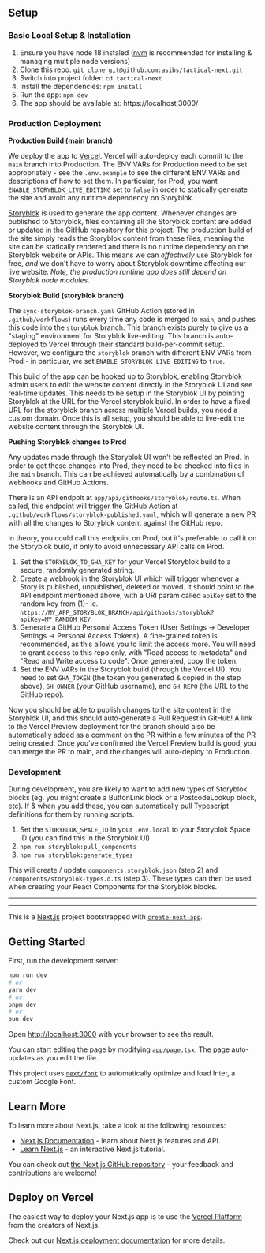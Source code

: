 ## Setup

### Basic Local Setup & Installation

1. Ensure you have node 18 instaled ([nvm](https://github.com/nvm-sh/nvm#intro) is recommended for installing & managing multiple node versions)
2. Clone this repo: `git clone git@github.com:asibs/tactical-next.git`
3. Switch into project folder: `cd tactical-next`
4. Install the dependencies: `npm install`
5. Run the app: `npm dev`
6. The app should be available at: https://localhost:3000/

### Production Deployment

**Production Build (main branch)**

We deploy the app to [Vercel](https://vercel.com/). Vercel will auto-deploy each commit to the `main` branch into Production.
The ENV VARs for Production need to be set appropriately - see the `.env.example` to see the different ENV VARs and descriptions
of how to set them. In particular, for Prod, you want `ENABLE_STORYBLOK_LIVE_EDITING` set to `false` in order to statically
generate the site and avoid any runtime dependency on Storyblok.

[Storyblok](https://www.storyblok.com/) is used to generate the app content. Whenever changes are published to Storyblok, files
containing all the Storyblok content are added or updated in the GitHub repository for this project. The production build of the
site simply reads the Storyblok content from these files, meaning the site can be statically rendered and there is no runtime
dependency on the Storyblok website or APIs. This means we can _effectively_ use Storyblok for free, _and_ we don't have to worry
about Storyblok downtime affecting our live website. _Note, the production runtime app does still depend on Storyblok node modules_.

**Storyblok Build (storyblok branch)**

The `sync-storyblok-branch.yaml` GitHub Action (stored in `.github/workflows`) runs every time any code is merged to `main`, and
pushes this code into the `storyblok` branch. This branch exists purely to give us a "staging" environment for Storyblok
live-editing. This branch is auto-deployed to Vercel through their standard build-per-commit setup. However, we configure the
`storyblok` branch with different ENV VARs from Prod - in particular, we set `ENABLE_STORYBLOK_LIVE_EDITING` to `true`.

This build of the app can be hooked up to Storyblok, enabling Storyblok admin users to edit the website content directly in the
Storyblok UI and see real-time updates. This needs to be setup in the Storyblok UI by pointing Storyblok at the URL for the
Vercel storyblok build. In order to have a fixed URL for the storyblok branch across multiple Vercel builds, you need a custom
domain. Once this is all setup, you should be able to live-edit the website content through the Storyblok UI.

**Pushing Storyblok changes to Prod**

Any updates made through the Storyblok UI won't be reflected on Prod. In order to get these changes into Prod, they need to be
checked into files in the `main` branch. This can be achieved automatically by a combination of webhooks and GitHub Actions.

There is an API endpoit at `app/api/githooks/storyblok/route.ts`. When called, this endpoint will trigger the GitHub Action at
`.github/workflows/storyblok-published.yaml`, which will generate a new PR with all the changes to Storyblok content against the
GitHub repo.

In theory, you could call this endpoint on Prod, but it's preferable to call it on the Storyblok build, if only to avoid
unnecessary API calls on Prod.

1. Set the `STORYBLOK_TO_GHA_KEY` for your Vercel Storyblok build to a secure, randomly generated string.
2. Create a webhook in the Storyblok UI which will trigger whenever a Story is published, unpublished, deleted or moved. It
   should point to the API endpoint mentioned above, with a URI param called `apiKey` set to the random key from (1)- ie.
   `https://MY_APP_STORYBLOK_BRANCH/api/githooks/storyblok?apiKey=MY_RANDOM_KEY`
3. Generate a GitHub Personal Access Token (User Settings -> Developer Settings -> Personal Access Tokens). A fine-grained
   token is recommended, as this allows you to limit the access more. You will need to grant access to this repo only, with
   "Read access to metadata" and "Read and Write access to code". Once generated, copy the token.
4. Set the ENV VARs in the Storyblok build (through the Vercel UI). You need to set `GHA_TOKEN` (the token you generated &
   copied in the step above), `GH_OWNER` (your GitHub username), and `GH_REPO` (the URL to the GitHub repo).

Now you should be able to publish changes to the site content in the Storyblok UI, and this should auto-generate a Pull
Request in GitHub! A link to the Vercel Preview deployment for the branch should also be automatically added as a comment
on the PR within a few minutes of the PR being created. Once you've confirmed the Vercel Preview build is good, you can
merge the PR to main, and the changes will auto-deploy to Production.

### Development

During development, you are likely to want to add new types of Storyblok blocks (eg. you might create a ButtonLink block
or a PostcodeLookup block, etc). If & when you add these, you can automatically pull Typescript definitions for them by
running scripts.

1. Set the `STORYBLOK_SPACE_ID` in your `.env.local` to your Storyblok Space ID (you can find this in the Storyblok UI)
2. `npm run storyblok:pull_components`
3. `npm run storyblok:generate_types`

This will create / update `components.storyblok.json` (step 2) and `/components/storyblok-types.d.ts` (step 3). These types
can then be used when creating your React Components for the Storyblok blocks.

---

---

This is a [Next.js](https://nextjs.org/) project bootstrapped with [`create-next-app`](https://github.com/vercel/next.js/tree/canary/packages/create-next-app).

## Getting Started

First, run the development server:

```bash
npm run dev
# or
yarn dev
# or
pnpm dev
# or
bun dev
```

Open [http://localhost:3000](http://localhost:3000) with your browser to see the result.

You can start editing the page by modifying `app/page.tsx`. The page auto-updates as you edit the file.

This project uses [`next/font`](https://nextjs.org/docs/basic-features/font-optimization) to automatically optimize and load Inter, a custom Google Font.

## Learn More

To learn more about Next.js, take a look at the following resources:

- [Next.js Documentation](https://nextjs.org/docs) - learn about Next.js features and API.
- [Learn Next.js](https://nextjs.org/learn) - an interactive Next.js tutorial.

You can check out [the Next.js GitHub repository](https://github.com/vercel/next.js/) - your feedback and contributions are welcome!

## Deploy on Vercel

The easiest way to deploy your Next.js app is to use the [Vercel Platform](https://vercel.com/new?utm_medium=default-template&filter=next.js&utm_source=create-next-app&utm_campaign=create-next-app-readme) from the creators of Next.js.

Check out our [Next.js deployment documentation](https://nextjs.org/docs/deployment) for more details.
